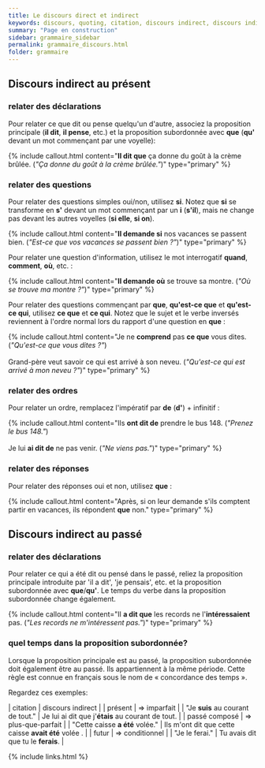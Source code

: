 ```yaml
---
title: Le discours direct et indirect
keywords: discours, quoting, citation, discours indirect, discours indirect
summary: "Page en construction"
sidebar: grammaire_sidebar
permalink: grammaire_discours.html
folder: grammaire
---
```


## Discours indirect au présent

### relater des déclarations
Pour relater ce que dit ou pense quelqu'un d'autre, associez la proposition principale (**il dit**, **il pense**, etc.) et la proposition subordonnée avec **que** (**qu'** devant un mot commençant par une voyelle):

{% include callout.html content="**Il dit que** ça donne du goût à la crème brûlée. (*\"Ça donne du goût à la crème brûlée.\"*)" type="primary" %}

### relater des questions
Pour relater des questions simples oui/non, utilisez **si**. Notez que **si** se transforme en **s'** devant un mot commençant par un **i** (**s'il**), mais ne change pas devant les autres voyelles (**si elle**, **si on**).

{% include callout.html content="**Il demande si** nos vacances se passent bien. (*\"Est-ce que vos vacances se passent bien ?\"*)" type="primary" %}

Pour relater une question d'information, utilisez le mot interrogatif **quand**, **comment**, **où**, etc. :

{% include callout.html content="**Il demande où** se trouve sa montre. (*\"Où se trouve ma montre ?\"*)" type="primary" %}

Pour relater des questions commençant par **que**, **qu'est-ce que** et **qu'est-ce qui**, utilisez **ce que** et **ce qui**. Notez que le sujet et le verbe inversés reviennent à l'ordre normal lors du rapport d'une question en **que** :

{% include callout.html content="Je ne **comprend** pas **ce que** vous dites. (*\"Qu'est-ce que vous dites ?\"*)<br/><br/>Grand-père veut savoir ce qui est arrivé à son neveu. (*\"Qu'est-ce qui est arrivé à mon neveu ?\"*)" type="primary" %}

### relater des ordres
Pour relater un ordre, remplacez l'impératif par **de** (**d'**) + infinitif :

{% include callout.html content="Ils **ont dit de** prendre le bus 148. (*\"Prenez le bus 148.\"*)<br/><br/>Je lui **ai dit de** ne pas venir. (*\"Ne viens pas.\"*)" type="primary" %}

### relater des réponses
Pour relater des réponses oui et non, utilisez **que** :

{% include callout.html content="Après, si on leur demande s'ils comptent partir en vacances, ils répondent **que** non." type="primary" %}

## Discours indirect au passé

### relater des déclarations
Pour relater ce qui a été dit ou pensé dans le passé, reliez la proposition principale introduite par 'il a dit', 'je pensais', etc. et la proposition subordonnée avec **que**/**qu'**. Le temps du verbe dans la proposition subordonnée change également.

{% include callout.html content="Il **a dit que** les records ne l'**intéressaient** pas. (*\"Les records ne m'intéressent pas.\"*)" type="primary" %}

### quel temps dans la proposition subordonnée?
Lorsque la proposition principale est au passé, la proposition subordonnée doit également être au passé. Ils appartiennent à la même période. Cette règle est connue en français sous le nom de « concordance des temps ». 

Regardez ces exemples:

| citation | discours indirect |
| présent | => imparfait |
| \"Je **suis** au courant de tout.\" | Je lui ai dit que j'**étais** au courant de tout. |
| passé composé | => plus-que-parfait |
| \"Cette caisse **a été** volée.\" | Ils m'ont dit que cette caisse **avait été** volée . |
| futur | => conditionnel |
| \"Je le ferai.\" | Tu avais dit que tu le **ferais**. |

{% include links.html %}
